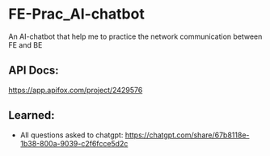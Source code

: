 # FE-Prac_AI-chatbot
An AI-chatbot that help me to practice the network communication between FE and BE


## API Docs: 
https://app.apifox.com/project/2429576

## Learned: 
- All questions asked to chatgpt: https://chatgpt.com/share/67b8118e-1b38-800a-9039-c2f6fcce5d2c 
